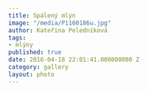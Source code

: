 ```yaml
---
title: Spálený mlýn
image: "/media/P1160186u.jpg"
author: Kateřina Poledníková
tags:
- mlýny
published: true
date: 2016-04-18 22:01:41.000000000 Z
category: gallery
layout: photo
---
```

